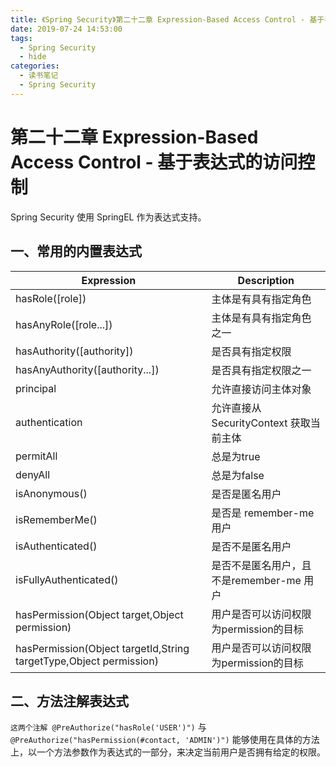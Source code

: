 ```yaml
---
title: 《Spring Security》第二十二章 Expression-Based Access Control - 基于表达式的访问控制
date: 2019-07-24 14:53:00
tags:
  - Spring Security
  - hide
categories:
  - 读书笔记
  - Spring Security
---
```


# 第二十二章 Expression-Based Access Control - 基于表达式的访问控制

Spring Security 使用 SpringEL 作为表达式支持。

## 一、常用的内置表达式

| Expression                                                   | Description                              |
| ------------------------------------------------------------ | ---------------------------------------- |
| hasRole([role])                                              | 主体是有具有指定角色                     |
| hasAnyRole([role...])                                        | 主体是有具有指定角色之一                 |
| hasAuthority([authority])                                    | 是否具有指定权限                         |
| hasAnyAuthority([authority...])                              | 是否具有指定权限之一                     |
| principal                                                    | 允许直接访问主体对象                     |
| authentication                                               | 允许直接从 SecurityContext 获取当前主体  |
| permitAll                                                    | 总是为true                               |
| denyAll                                                      | 总是为false                              |
| isAnonymous()                                                | 是否是匿名用户                           |
| isRememberMe()                                               | 是否是 remember-me 用户                  |
| isAuthenticated()                                            | 是否不是匿名用户                         |
| isFullyAuthenticated()                                       | 是否不是匿名用户，且不是remember-me 用户 |
| hasPermission(Object target,Object permission)               | 用户是否可以访问权限为permission的目标   |
| hasPermission(Object targetId,String targetType,Object permission) | 用户是否可以访问权限为permission的目标   |

## 二、方法注解表达式

`这两个注解 @PreAuthorize("hasRole('USER')")` 与 `@PreAuthorize("hasPermission(#contact, 'ADMIN')")` 能够使用在具体的方法上，以一个方法参数作为表达式的一部分，来决定当前用户是否拥有给定的权限。
